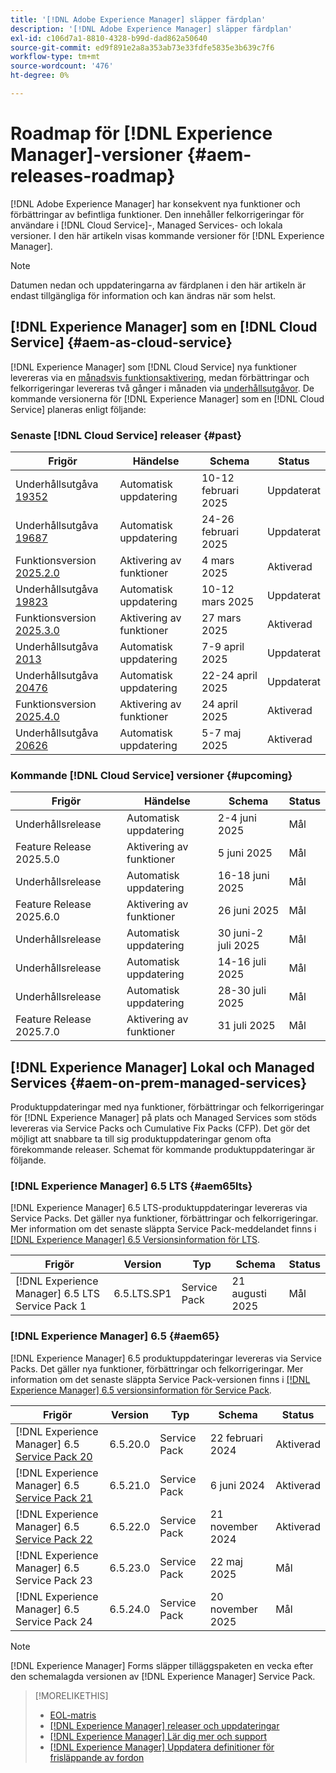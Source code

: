 ```yaml
---
title: '[!DNL Adobe Experience Manager] släpper färdplan'
description: '[!DNL Adobe Experience Manager] släpper färdplan'
exl-id: c106d7a1-8810-4328-b99d-dad862a50640
source-git-commit: ed9f891e2a8a353ab73e33fdfe5835e3b639c7f6
workflow-type: tm+mt
source-wordcount: '476'
ht-degree: 0%

---
```



# Roadmap för [!DNL Experience Manager]-versioner {#aem-releases-roadmap}

[!DNL Adobe Experience Manager] har konsekvent nya funktioner och förbättringar av befintliga funktioner. Den innehåller felkorrigeringar för användare i [!DNL Cloud Service]-, Managed Services- och lokala versioner. I den här artikeln visas kommande versioner för [!DNL Experience Manager].

>[!NOTE]
>
>Datumen nedan och uppdateringarna av färdplanen i den här artikeln är endast tillgängliga för information och kan ändras när som helst.

## [!DNL Experience Manager] som en [!DNL Cloud Service] {#aem-as-cloud-service}

[!DNL Experience Manager] som [!DNL Cloud Service] nya funktioner levereras via en [månadsvis funktionsaktivering](https://experienceleague.adobe.com/en/docs/experience-manager-cloud-service/content/release-notes/release-notes/release-notes-current), medan förbättringar och felkorrigeringar levereras två gånger i månaden via [underhållsutgåvor](https://experienceleague.adobe.com/en/docs/experience-manager-cloud-service/content/release-notes/maintenance/latest).
De kommande versionerna för [!DNL Experience Manager] som en [!DNL Cloud Service] planeras enligt följande:

### Senaste [!DNL Cloud Service] releaser {#past}

| Frigör | Händelse | Schema | Status |
|---|---|---|---|
| Underhållsutgåva [19352](https://experienceleague.adobe.com/en/docs/experience-manager-cloud-service/content/release-notes/maintenance/2025/2025-2-0#19352) | Automatisk uppdatering | 10-12 februari 2025 | Uppdaterat |
| Underhållsutgåva [19687](https://experienceleague.adobe.com/en/docs/experience-manager-cloud-service/content/release-notes/maintenance/2025/2025-2-0#19687) | Automatisk uppdatering | 24-26 februari 2025 | Uppdaterat |
| Funktionsversion [2025.2.0](https://experienceleague.adobe.com/en/docs/experience-manager-cloud-service/content/release-notes/release-notes/2025/release-notes-2025-2-0) | Aktivering av funktioner | 4 mars 2025 | Aktiverad |
| Underhållsutgåva [19823](https://experienceleague.adobe.com/en/docs/experience-manager-cloud-service/content/release-notes/maintenance/2025/2025-3-0#19823) | Automatisk uppdatering | 10-12 mars 2025 | Uppdaterat |
| Funktionsversion [2025.3.0](https://experienceleague.adobe.com/en/docs/experience-manager-cloud-service/content/release-notes/release-notes/2025/release-notes-2025-3-0) | Aktivering av funktioner | 27 mars 2025 | Aktiverad |
| Underhållsutgåva [2013](https://experienceleague.adobe.com/en/docs/experience-manager-cloud-service/content/release-notes/maintenance/2025/2025-4-0#20133) | Automatisk uppdatering | 7-9 april 2025 | Uppdaterat |
| Underhållsutgåva [20476](https://experienceleague.adobe.com/en/docs/experience-manager-cloud-service/content/release-notes/maintenance/2025/2025-4-0#20476) | Automatisk uppdatering | 22-24 april 2025 | Uppdaterat |
| Funktionsversion [2025.4.0](https://experienceleague.adobe.com/en/docs/experience-manager-cloud-service/content/release-notes/release-notes/release-notes-current) | Aktivering av funktioner | 24 april 2025 | Aktiverad |
| Underhållsutgåva [20626](https://experienceleague.adobe.com/en/docs/experience-manager-cloud-service/content/release-notes/maintenance/latest) | Automatisk uppdatering | 5-7 maj 2025 | Aktiverad |

### Kommande [!DNL Cloud Service] versioner {#upcoming}

| Frigör | Händelse | Schema | Status |
|---|---|---|---|
| Underhållsrelease | Automatisk uppdatering | 2-4 juni 2025 | Mål |
| Feature Release 2025.5.0 | Aktivering av funktioner | 5 juni 2025 | Mål |
| Underhållsrelease | Automatisk uppdatering | 16-18 juni 2025 | Mål |
| Feature Release 2025.6.0 | Aktivering av funktioner | 26 juni 2025 | Mål |
| Underhållsrelease | Automatisk uppdatering | 30 juni-2 juli 2025 | Mål |
| Underhållsrelease | Automatisk uppdatering | 14-16 juli 2025 | Mål |
| Underhållsrelease | Automatisk uppdatering | 28-30 juli 2025 | Mål |
| Feature Release 2025.7.0 | Aktivering av funktioner | 31 juli 2025 | Mål |

## [!DNL Experience Manager] Lokal och Managed Services {#aem-on-prem-managed-services}

Produktuppdateringar med nya funktioner, förbättringar och felkorrigeringar för [!DNL Experience Manager] på plats och Managed Services som stöds levereras via Service Packs och Cumulative Fix Packs (CFP). Det gör det möjligt att snabbare ta till sig produktuppdateringar genom ofta förekommande releaser. Schemat för kommande produktuppdateringar är följande.

### [!DNL Experience Manager] 6.5 LTS {#aem65lts}

[!DNL Experience Manager] 6.5 LTS-produktuppdateringar levereras via Service Packs. Det gäller nya funktioner, förbättringar och felkorrigeringar. Mer information om det senaste släppta Service Pack-meddelandet finns i [[!DNL Experience Manager] 6.5 Versionsinformation för LTS](https://experienceleague.adobe.com/en/docs/experience-manager-65-lts/content/release-notes/release-notes).

| Frigör | Version | Typ | Schema | Status |
|---|---|---|---|---|
| [!DNL Experience Manager] 6.5 LTS Service Pack 1 | 6.5.LTS.SP1 | Service Pack | 21 augusti 2025 | Mål |

### [!DNL Experience Manager] 6.5 {#aem65}

[!DNL Experience Manager] 6.5 produktuppdateringar levereras via Service Packs. Det gäller nya funktioner, förbättringar och felkorrigeringar. Mer information om det senaste släppta Service Pack-versionen finns i [[!DNL Experience Manager] 6.5 versionsinformation för Service Pack](https://experienceleague.adobe.com/en/docs/experience-manager-65/content/release-notes/release-notes).

| Frigör | Version | Typ | Schema | Status |
|---|---|---|---|---|
| [!DNL Experience Manager] 6.5 [Service Pack 20](https://experienceleague.adobe.com/en/docs/experience-manager-65/content/release-notes/service-pack/6-5-20) | 6.5.20.0 | Service Pack | 22 februari 2024 | Aktiverad |
| [!DNL Experience Manager] 6.5 [Service Pack 21](https://experienceleague.adobe.com/en/docs/experience-manager-65/content/release-notes/service-pack/6-5-21) | 6.5.21.0 | Service Pack | 6 juni 2024 | Aktiverad |
| [!DNL Experience Manager] 6.5 [Service Pack 22](https://experienceleague.adobe.com/en/docs/experience-manager-65/content/release-notes/release-notes) | 6.5.22.0 | Service Pack | 21 november 2024 | Aktiverad |
| [!DNL Experience Manager] 6.5 Service Pack 23 | 6.5.23.0 | Service Pack | 22 maj 2025 | Mål |
| [!DNL Experience Manager] 6.5 Service Pack 24 | 6.5.24.0 | Service Pack | 20 november 2025 | Mål |

>[!NOTE]
>
>[!DNL Experience Manager] Forms släpper tilläggspaketen en vecka efter den schemalagda versionen av [!DNL Experience Manager] Service Pack.

>[!MORELIKETHIS]
>
>* [EOL-matris](https://helpx.adobe.com/support/programs/eol-matrix.html)
>* [[!DNL Experience Manager] releaser och uppdateringar](https://experienceleague.adobe.com/en/docs/experience-manager-release-information/aem-release-updates/aem-releases-updates)
>* [[!DNL Experience Manager] Lär dig mer och support](https://experienceleague.adobe.com/en/docs/experience-manager-cloud-service)
>* [[!DNL Experience Manager] Uppdatera definitioner för frisläppande av fordon](/help/using/update-release-vehicle-definitions.md)
